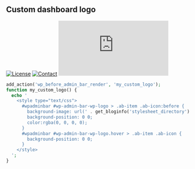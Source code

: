 ## Custom dashboard logo
[![License](https://img.shields.io/github/license/dedewiweka/snippets?color=brightgreen)](https://github.com/dedewiweka/snippets/blob/main/LICENSE) [![Contact](https://img.shields.io/badge/contact-Dede%20Wiweka-orange)](https://dede.wiweka.com/development) ![File size](https://img.shields.io/github/size/dedewiweka/snippets/Tweaks/custom-dashboard-logo.md) 
```php
add_action('wp_before_admin_bar_render', 'my_custom_logo');
function my_custom_logo() {
  echo '
    <style type="text/css">
      #wpadminbar #wp-admin-bar-wp-logo > .ab-item .ab-icon:before {
        background-image: url(' . get_bloginfo('stylesheet_directory') . '/assets/images/logo.png) !important;
        background-position: 0 0;
        color:rgba(0, 0, 0, 0);
      }
      #wpadminbar #wp-admin-bar-wp-logo.hover > .ab-item .ab-icon {
        background-position: 0 0;
      }
    </style>
  ';
}
```